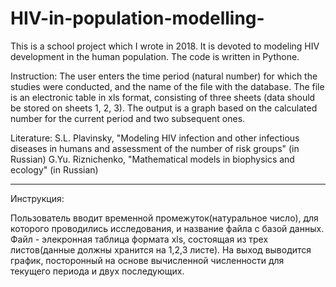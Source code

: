 # HIV-in-population-modelling-
This is a school project which I wrote in 2018. It is devoted to modeling HIV development in the human population. The code is written in Pythone.


Instruction: The user enters the time period (natural number) for which the studies were conducted, and the name of the file with the database. The file is an electronic table in xls format, consisting of three sheets (data should be stored on sheets 1, 2, 3). The output is a graph based on the calculated number for the current period and two subsequent ones.

Literature:
S.L. Plavinsky, "Modeling HIV infection and other infectious diseases in humans and assessment of the number of risk groups" (in Russian)
G.Yu. Riznichenko, "Mathematical models in biophysics and ecology" (in Russian)

-------------------------------------------------------------------------------------------------------------------------------------------------------------------------

Инструкция:

Пользователь вводит временной промежуток(натуральное число), для которого проводились исследования, и название файла с базой данных. Файл - элекронная таблица формата xls, состоящая из трех листов(данные должны хранится на 1,2,3 листе). На выход выводится график, посторонный на основе вычисленной численности для текущего периода и двух последующих.
